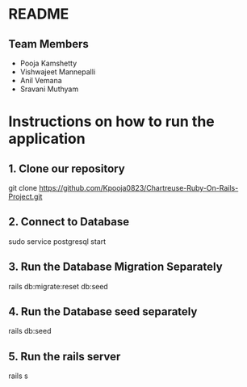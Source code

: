 # README

## Team Members

- Pooja Kamshetty 
- Vishwajeet Mannepalli
- Anil Vemana
- Sravani Muthyam


# Instructions on how to run the application


## 1. Clone our repository
git clone https://github.com/Kpooja0823/Chartreuse-Ruby-On-Rails-Project.git

## 2. Connect to Database 
 sudo service postgresql start

## 3. Run the Database Migration Separately        
rails db:migrate:reset db:seed

## 4. Run the Database seed separately 
rails db:seed

## 5. Run the rails server
rails s
